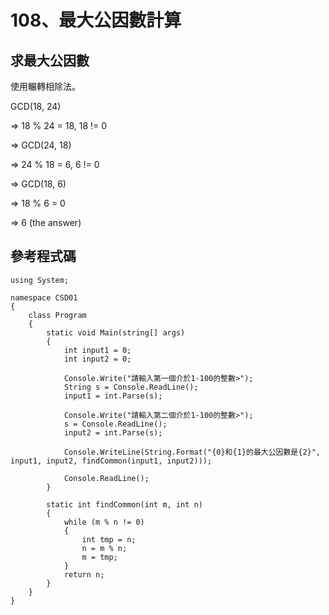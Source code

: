# 108、最大公因數計算

## 求最大公因數

使用輾轉相除法。

GCD(18, 24)

=> 18 % 24 = 18, 18 != 0

=> GCD(24, 18)

=> 24 % 18 = 6, 6 != 0

=> GCD(18, 6)

=> 18 % 6 = 0

=> 6 (the answer)

## 參考程式碼

```
using System;

namespace CSD01
{
    class Program
    {
        static void Main(string[] args)
        {
            int input1 = 0;
            int input2 = 0;
            
            Console.Write("請輸入第一個介於1-100的整數>");
            String s = Console.ReadLine();
            input1 = int.Parse(s);
            
            Console.Write("請輸入第二個介於1-100的整數>");
            s = Console.ReadLine();
            input2 = int.Parse(s);

            Console.WriteLine(String.Format("{0}和{1}的最大公因數是{2}", input1, input2, findCommon(input1, input2)));

            Console.ReadLine();
        }

        static int findCommon(int m, int n)
        {
            while (m % n != 0)
            {
                int tmp = n;
                n = m % n;
                m = tmp;
            }
            return n;
        }
    }
}
```